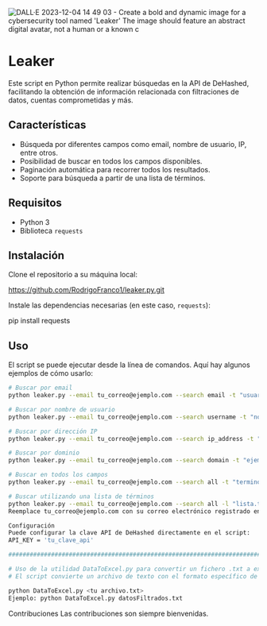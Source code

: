 
![DALL·E 2023-12-04 14 49 03 - Create a bold and dynamic image for a cybersecurity tool named 'Leaker'  The image should feature an abstract digital avatar, not a human or a known c](https://github.com/RodrigoFranco1/leaker.py/assets/115948997/edcf6e2d-6a04-457f-977d-9fad5e8564c2)
# Leaker

Este script en Python permite realizar búsquedas en la API de DeHashed, facilitando la obtención de información relacionada con filtraciones de datos, cuentas comprometidas y más.

## Características

- Búsqueda por diferentes campos como email, nombre de usuario, IP, entre otros.
- Posibilidad de buscar en todos los campos disponibles.
- Paginación automática para recorrer todos los resultados.
- Soporte para búsqueda a partir de una lista de términos.

## Requisitos

- Python 3
- Biblioteca `requests`

## Instalación

Clone el repositorio a su máquina local:

https://github.com/RodrigoFranco1/leaker.py.git

Instale las dependencias necesarias (en este caso, `requests`):

pip install requests


## Uso

El script se puede ejecutar desde la línea de comandos. Aquí hay algunos ejemplos de cómo usarlo:

```bash
# Buscar por email
python leaker.py --email tu_correo@ejemplo.com --search email -t "usuario@ejemplo.com"

# Buscar por nombre de usuario
python leaker.py --email tu_correo@ejemplo.com --search username -t "nombreusuario"

# Buscar por dirección IP
python leaker.py --email tu_correo@ejemplo.com --search ip_address -t "192.168.1.1"

# Buscar por dominio
python leaker.py --email tu_correo@ejemplo.com --search domain -t "ejemplo.com"

# Buscar en todos los campos
python leaker.py --email tu_correo@ejemplo.com --search all -t "termino_de_busqueda"

# Buscar utilizando una lista de términos
python leaker.py --email tu_correo@ejemplo.com --search all -l "lista.txt"
Reemplace tu_correo@ejemplo.com con su correo electrónico registrado en DeHashed.

Configuración
Puede configurar la clave API de DeHashed directamente en el script:
API_KEY = 'tu_clave_api'

#############################################################################################################

# Uso de la utilidad DataToExcel.py para convertir un fichero .txt a excel.
# El script convierte un archivo de texto con el formato específico de leaker.py a un archivo Excel ordenado por columnas.

python DataToExcel.py <tu archivo.txt>
Ejemplo: python DataToExcel.py datosFiltrados.txt

```
Contribuciones
Las contribuciones son siempre bienvenidas.
